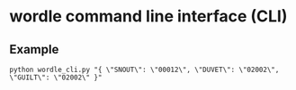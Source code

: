 # wordle command line interface (CLI)

## Example

```
python wordle_cli.py "{ \"SNOUT\": \"00012\", \"DUVET\": \"02002\", \"GUILT\": \"02002\" }" 
```


